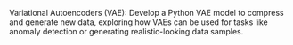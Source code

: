 Variational Autoencoders (VAE): Develop a Python VAE model to compress and generate new data, exploring how VAEs can be used for tasks like anomaly detection or generating realistic-looking data samples.